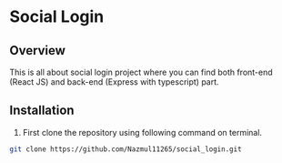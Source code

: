 # Social Login
## Overview
This is all about social login project where you can find both front-end (React JS) and back-end (Express with typescript) part.
## Installation
  1. First clone the repository using following command on terminal.
```bash
git clone https://github.com/Nazmul11265/social_login.git
```